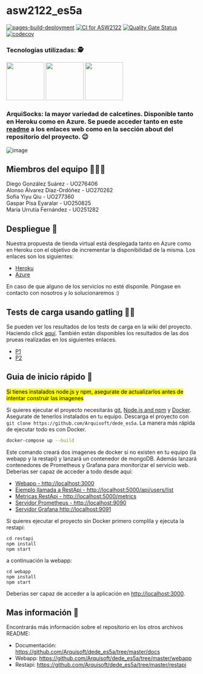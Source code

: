 # asw2122_es5a
[![pages-build-deployment](https://github.com/Arquisoft/dede_es5a/actions/workflows/pages/pages-build-deployment/badge.svg)](https://github.com/Arquisoft/dede_es5a/actions/workflows/pages/pages-build-deployment)
[![CI for ASW2122](https://github.com/Arquisoft/dede_es5a/actions/workflows/asw2122.yml/badge.svg)](https://github.com/Arquisoft/dede_es5a/actions/workflows/asw2122.yml)
[![Quality Gate Status](https://sonarcloud.io/api/project_badges/measure?project=Arquisoft_dede_es5a&metric=alert_status)](https://sonarcloud.io/summary/new_code?id=Arquisoft_dede_es5a)
[![codecov](https://codecov.io/gh/Arquisoft/dede_es5a/branch/master/graph/badge.svg?token=bS9nkjfy5q)](https://codecov.io/gh/Arquisoft/dede_es5a)

### Tecnologías utilizadas: 🕵️

<p float="left">
<img src="https://blog.wildix.com/wp-content/uploads/2020/06/react-logo.jpg" height="100">
<img src="https://miro.medium.com/max/1200/0*RbmfNyhuBb8G3LWh.png" height="100">
<img src="https://miro.medium.com/max/365/1*Jr3NFSKTfQWRUyjblBSKeg.png" height="100">
</p>

### ArquiSocks: la mayor variedad de calcetines. Disponible tanto en Heroku como en Azure. Se puede acceder tanto en este [readme](https://github.com/Arquisoft/dede_es5a/edit/master/README.md#despliegue) a los enlaces web como en la sección about del repositorio del proyecto. 😉 

![image](https://user-images.githubusercontent.com/79643267/166711671-a928fcb4-143a-4589-8df8-3c88000b502f.png)
 


## Miembros del equipo 🧑‍🤝‍🧑
Diego González Suárez - UO276406  
Alonso Álvarez Díaz-Ordóñez - UO270262  
Sofía Yiyu Qiu - UO277360  
Gaspar Pisa Eyaralar - UO250825  
María Urrutia Fernández - UO251282

## Despliegue 🚀
Nuestra propuesta de tienda virtual está desplegada tanto en Azure como en Heroku con el objetivo de incrementar la disponibilidad de la misma. Los enlaces son los siguientes:
- [Heroku](https://dede-es5a.herokuapp.com/)
- [Azure](http://20.228.137.74:3000)  

En caso de que alguno de los servicios no esté disponile. Póngase en contacto con nosotros y lo solucionaremos :)

## Tests de carga usando gatling 😮‍💨
Se pueden ver los resultados de los tests de carga en la wiki del proyecto. Haciendo click [aquí](https://github.com/Arquisoft/dede_es5a/wiki/Tests-de-carga-usando-gatling).
También están disponibles los resultados de las dos prueas realizadas en los siguientes enlaces.
- [P1](https://uo276406.github.io/ArquisocksLoadTests/p1-20220429155339720/)
- [P2](https://uo276406.github.io/ArquisocksLoadTests/p2-20220429163850305/)

## Guia de inicio rápido 🤔

<mark>Si tienes instalados node.js y npm, asegurate de actualizarlos antes de intentar construir las imagenes</mark>

Si quieres ejecutar el proyecto necesitarás [git](https://git-scm.com/downloads), [Node.js and npm](https://www.npmjs.com/get-npm) y [Docker](https://docs.docker.com/get-docker/). Asegurate de tenerlos instalados en tu equipo. Descarga el proyecto con `git clone https://github.com/Arquisoft/dede_es5a`. La manera más rápìda de ejecutar todo es con Docker.

```bash
docker-compose up --build
```
Este comando creará dos imagenes de docker si no existen en tu equipo (la webapp y la restapi) y lanzará un contenedor de mongoDB. Además lanzará contenedores de Prometheus y Grafana para monitorizar el servicio web. Deberias ser capaz de acceder a todo desde aqui:

 - [Webapp - http://localhost:3000](http://localhost:3000)
 - [Ejemplo llamada a RestApi - http://localhost:5000/api/users/list](http://localhost:5000/api/users/list)
 - [Metricas RestApi - http://localhost:5000/metrics](http://localhost:5000/metrics)
 - [Servidor Prometheus - http://localhost:9090](http://localhost:9090)
 - [Servidor Grafana http://localhost:9091](http://localhost:9091)
 
Si quieres ejecutar el proyecto sin Docker primero complila y ejecuta la restapi:

```shell
cd restapi
npm install
npm start
```
a continuación la webapp:
```shell
cd webapp
npm install
npm start
```

Deberias ser capaz de acceder a la aplicación en [http://localhost:3000](http://localhost:3000).

## Mas información 📝
Encontrarás más información sobre el repositorio en los otros archivos README:
- Documentación: https://github.com/Arquisoft/dede_es5a/tree/master/docs
- Webapp: https://github.com/Arquisoft/dede_es5a/tree/master/webapp
- Restapi: https://github.com/Arquisoft/dede_es5a/tree/master/restapi
